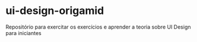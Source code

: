 # ui-design-origamid
Repositório para exercitar os exercícios e aprender a teoria sobre UI Design para iniciantes
